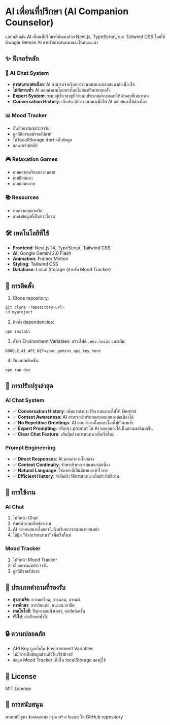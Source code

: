 # AI เพื่อนที่ปรึกษา (AI Companion Counselor)

แอปพลิเคชัน AI เพื่อนที่ปรึกษาที่พัฒนาด้วย Next.js, TypeScript, และ Tailwind CSS โดยใช้ Google Gemini AI สำหรับการสนทนาและให้คำแนะนำ

## ✨ ฟีเจอร์หลัก

### 🤖 AI Chat System
- **การสนทนาต่อเนื่อง**: AI สามารถจำบริบทการสนทนาและตอบสนองต่อเนื่องได้
- **ไม่ทักทายซ้ำ**: AI ตอบคำถามโดยตรงโดยไม่ต้องทักทายทุกครั้ง
- **Expert System**: ระบบผู้เชี่ยวชาญที่จำแนกประเภทคำถามและให้คำตอบที่เหมาะสม
- **Conversation History**: เก็บประวัติการสนทนาเพื่อให้ AI ตอบสนองได้ต่อเนื่อง

### 📊 Mood Tracker
- บันทึกอารมณ์ประจำวัน
- ดูสถิติอารมณ์รายสัปดาห์
- ใช้ localStorage สำหรับเก็บข้อมูล
- แสดงกราฟสถิติ

### 🎮 Relaxation Games
- เกมคลายเครียดหลากหลาย
- เกมฝึกสมอง
- เกมผ่อนคลาย

### 📚 Resources
- บทความสุขภาพจิต
- แหล่งข้อมูลที่เป็นประโยชน์

## 🛠️ เทคโนโลยีที่ใช้

- **Frontend**: Next.js 14, TypeScript, Tailwind CSS
- **AI**: Google Gemini 2.0 Flash
- **Animation**: Framer Motion
- **Styling**: Tailwind CSS
- **Database**: Local Storage (สำหรับ Mood Tracker)

## 🚀 การติดตั้ง

1. Clone repository:
```bash
git clone <repository-url>
cd myproject
```

2. ติดตั้ง dependencies:
```bash
npm install
```

3. ตั้งค่า Environment Variables:
สร้างไฟล์ `.env.local` และเพิ่ม:
```env
GOOGLE_AI_API_KEY=your_gemini_api_key_here
```

4. รันแอปพลิเคชัน:
```bash
npm run dev
```

## 🔧 การปรับปรุงล่าสุด

### AI Chat System
- ✅ **Conversation History**: เพิ่มการส่งประวัติการสนทนาไปให้ Gemini
- ✅ **Context Awareness**: AI สามารถจำบริบทและตอบสนองต่อเนื่องได้
- ✅ **No Repetitive Greetings**: AI ตอบคำถามโดยตรงโดยไม่ทักทายซ้ำ
- ✅ **Expert Prompting**: ปรับปรุง prompt ให้ AI ตอบสนองได้เป็นธรรมชาติมากขึ้น
- ✅ **Clear Chat Feature**: เพิ่มปุ่มล้างการสนทนาเพื่อเริ่มใหม่

### Prompt Engineering
- ✅ **Direct Responses**: AI ตอบคำถามโดยตรง
- ✅ **Context Continuity**: รักษาบริบทการสนทนาต่อเนื่อง
- ✅ **Natural Language**: ใช้ภาษาที่เป็นมิตรและเข้าใจง่าย
- ✅ **Efficient History**: จำกัดประวัติการสนทนาเพื่อประสิทธิภาพ

## 📱 การใช้งาน

### AI Chat
1. ไปที่หน้า Chat
2. พิมพ์คำถามหรือข้อความ
3. AI จะตอบสนองโดยคำนึงถึงบริบทการสนทนาก่อนหน้า
4. ใช้ปุ่ม "ล้างการสนทนา" เพื่อเริ่มใหม่

### Mood Tracker
1. ไปที่หน้า Mood Tracker
2. เลือกอารมณ์ประจำวัน
3. ดูสถิติรายสัปดาห์

## 🎯 ประเภทคำถามที่รองรับ

- **สุขภาพจิต**: ความเครียด, การนอน, อารมณ์
- **การศึกษา**: การเรียนต่อ, แนะแนวอาชีพ
- **เทคโนโลยี**: ปัญหาคอมพิวเตอร์, แอปพลิเคชัน
- **ทั่วไป**: คำปรึกษาทั่วไป

## 🔒 ความปลอดภัย

- API Key ถูกเก็บใน Environment Variables
- ไม่มีการเก็บข้อมูลส่วนตัวในเซิร์ฟเวอร์
- ข้อมูล Mood Tracker เก็บใน localStorage ของผู้ใช้

## 📄 License

MIT License

## 🤝 การสนับสนุน

หากพบปัญหา ข้อเสนอแนะ กรุณาสร้าง Issue ใน GitHub repository
